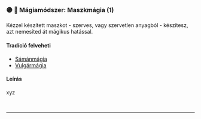 ### 🟣 💫 Mágiamódszer: Maszkmágia (1)

Kézzel készített maszkot - szerves, vagy szervetlen anyagból - készítesz, azt nemesíted át mágikus hatással.

#### Tradíció felveheti

- [Sámánmágia](../051_07_samanmagia.md)
- [Vulgármágia](../051_02_vulgarmagia.md)

#### Leírás

xyz

<br />

---
